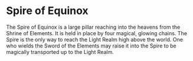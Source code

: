 # Spire of Equinox
The Spire of Equinox is a large pillar reaching into the heavens from the Shrine of Elements. It is held in place by four magical, glowing chains. The Spire is the only way to reach the Light Realm high above the world. One who wields the Sword of the Elements may raise it into the Spire to be magically transported up to the Light Realm.